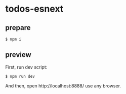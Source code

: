 # todos-esnext

prepare
----------

```
$ npm i
```

preview
----------

First, run dev script:

```
$ npm run dev
```

And then, open http://localhost:8888/ use any browser.
